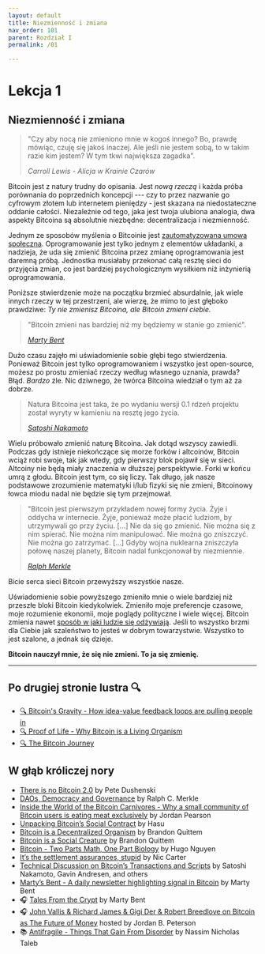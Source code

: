 ```yaml
---
layout: default
title: Niezmienność i zmiana
nav_order: 101
parent: Rozdział I
permalink: /01

---
```


# Lekcja 1

## Niezmienność i zmiana

> "Czy aby nocą nie zmieniono mnie w kogoś innego? Bo, prawdę mówiąc, czuję się jakoś inaczej. Ale jeśli nie jestem sobą, to w takim razie kim jestem? W tym tkwi największa zagadka".
> 
> *Carroll Lewis - Alicja w Krainie Czarów*

Bitcoin jest z natury trudny do opisania. Jest *nową rzeczą* i każda
próba porównania do poprzednich koncepcji --- czy to przez nazwanie go cyfrowym złotem lub internetem pieniędzy - jest skazana na niedostateczne oddanie całości. Niezależnie od tego, jaka jest twoja ulubiona analogia, dwa aspekty Bitcoina są absolutnie niezbędne: decentralizacja i niezmienność.

Jednym ze sposobów myślenia o Bitcoinie jest [zautomatyzowana umowa społeczna](https://medium.com/s/story/bitcoins-social-contract-1f8b05ee24a9). Oprogramowanie jest tylko jednym z elementów układanki, a nadzieja, że uda się zmienić Bitcoina przez zmianę oprogramowania jest daremną próbą. Jednostka musiałaby przekonać całą resztę sieci do przyjęcia zmian, co jest bardziej psychologicznym wysiłkiem niż inżynierią oprogramowania.

Poniższe stwierdzenie może na początku brzmieć absurdalnie, jak wiele innych rzeczy w tej przestrzeni, ale wierzę, że mimo to jest głęboko prawdziwe:
*Ty nie zmienisz Bitcoina, ale Bitcoin zmieni ciebie.*

> "Bitcoin zmieni nas bardziej niż my będziemy w stanie go zmienić".
> 
> *[Marty Bent](https://twitter.com/martybent)*

Dużo czasu zajęło mi uświadomienie sobie głębi tego stwierdzenia. Ponieważ Bitcoin jest tylko oprogramowaniem i wszystko jest open-source, możesz po prostu zmieniać rzeczy według własnego uznania, prawda? Błąd. *Bardzo* źle. Nic dziwnego, że twórca Bitcoina wiedział o tym aż za dobrze.

> Natura Bitcoina jest taka, że po wydaniu wersji 0.1
> rdzeń projektu został wyryty w kamieniu na resztę jego życia.
> 
> *[Satoshi Nakamoto](https://bitcointalk.org/index.php?topic=195.msg1611#msg1611)*

Wielu próbowało zmienić naturę Bitcoina. Jak dotąd wszyscy zawiedli. Podczas gdy istnieje niekończące się morze forków i altcoinów, Bitcoin wciąż robi swoje, tak jak wtedy, gdy pierwszy blok pojawił się w sieci. Altcoiny nie będą miały znaczenia w dłuższej perspektywie. Forki w końcu umrą z głodu. Bitcoin jest tym, co się liczy. Tak długo, jak nasze podstawowe zrozumienie matematyki i/lub fizyki się nie zmieni, Bitcoinowy łowca miodu nadal nie będzie się tym przejmował.

> "Bitcoin jest pierwszym przykładem nowej formy życia. Żyje i oddycha w internecie. Żyje, ponieważ może płacić ludziom, by utrzymywali go przy życiu.
> \[...\] Nie da się go zmienić. Nie można się z nim spierać. Nie można nim manipulować. Nie można go zniszczyć. Nie można go zatrzymać.
> \[...\] Gdyby wojna nuklearna zniszczyła połowę naszej planety, Bitcoin nadal funkcjonował by niezmiennie.
> 
> *[Ralph Merkle](https://merkle.com/papers/DAOdemocracyDraft.pdf)*

Bicie serca sieci Bitcoin przewyższy wszystkie nasze.

Uświadomienie sobie powyższego zmieniło mnie o wiele bardziej niż przeszłe bloki
Bitcoin kiedykolwiek. Zmieniło moje preferencje czasowe, moje rozumienie ekonomii, moje poglądy polityczne i wiele więcej. Bitcoin zmienia nawet [sposób w jaki ludzie się odżywiają](https://www.vice.com/en/article/ne74nw/inside-the-world-of-the-bitcoin-carnivores). Jeśli to wszystko brzmi dla Ciebie jak szaleństwo to jesteś w dobrym towarzystwie. Wszystko to jest szalone, a jednak się dzieje.

**Bitcoin nauczył mnie, że się nie zmieni. To ja się zmienię.**

---

## Po drugiej stronie lustra 🔍

- [🔍 Bitcoin's Gravity - How idea-value feedback loops are pulling people in](https://dergigi.com/2019/05/01/bitcoins-gravity/)
- [🔍 Proof of Life - Why Bitcoin is a Living Organism](https://dergigi.com/2019/08/07/proof-of-life/)
- [🔍 The Bitcoin Journey](https://dergigi.com/2020/06/15/the-bitcoin-journey/)

## W głąb króliczej nory

- [There is no Bitcoin 2.0](http://www.contravex.com/2014/03/19/there-is-no-bitcoin-2-0) by Pete Dushenski
- [DAOs, Democracy and Governance](https://www.alcor.org/docs/cryonics-magazine-2016-04.pdf#page=28) by Ralph C. Merkle
- [Inside the World of the Bitcoin Carnivores - Why a small community of Bitcoin users is eating meat exclusively](https://www.vice.com/en/article/ne74nw/inside-the-world-of-the-bitcoin-carnivores) by Jordan Pearson
- [Unpacking Bitcoin’s Social Contract](https://medium.com/s/story/bitcoins-social-contract-1f8b05ee24a9) by Hasu
- [Bitcoin is a Decentralized Organism](https://medium.com/@BrandonQuittem/bitcoin-is-a-decentralized-organism-mycelium-part-1-3-6ec58cdcfaa6) by Brandon Quittem
- [Bitcoin is a Social Creature](https://medium.com/@BrandonQuittem/bitcoin-is-a-social-creature-mushroom-part-2-3-6a05c3abe8f0) by Brandon Quittem
- [Bitcoin - Two Parts Math, One Part Biology](https://hugonguyen.medium.com/bitcoin-two-parts-math-one-part-biology-b45ef48a0422) by Hugo Nguyen
- [It’s the settlement assurances, stupid](https://medium.com/@nic__carter/its-the-settlement-assurances-stupid-5dcd1c3f4e41) by Nic Carter
- [Technical Discussion on Bitcoin’s Transactions and Scripts](https://bitcointalk.org/index.php?topic=195.msg1611#msg1611) by Satoshi Nakamoto, Gavin Andresen, and others
- [Marty’s Bent - A daily newsletter highlighting signal in Bitcoin](https://tftc.io/martys-bent/) by Marty Bent
- 🎧 [Tales From the Crypt](https://tftc.io) by Marty Bent
- 🎧 [John Vallis & Richard James & Gigi Der & Robert Breedlove on Bitcoin as The Future of Money](https://youtu.be/iVym9wtopqs) hosted by Jordan B. Peterson
- 📚 [Antifragile - Things That Gain From Disorder](https://www.amazon.co.uk/dp/0812979680/ref=as_li_tl?ie=UTF8&linkCode=gs2&linkId=cc4d6c84c05a17f0c05696181f53a6d6&creativeASIN=0812979680&tag=dergigi0c-21&creative=9325&camp=1789) by Nassim Nicholas Taleb
